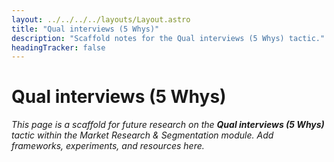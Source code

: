 ```yaml
---
layout: ../../../../layouts/Layout.astro
title: "Qual interviews (5 Whys)"
description: "Scaffold notes for the Qual interviews (5 Whys) tactic."
headingTracker: false
---
```

# Qual interviews (5 Whys)

_This page is a scaffold for future research on the **Qual interviews (5 Whys)** tactic within the Market Research & Segmentation module. Add frameworks, experiments, and resources here._

